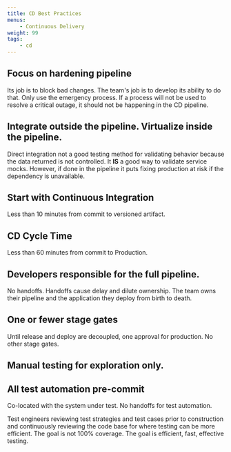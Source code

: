 ```yaml
---
title: CD Best Practices
menus: 
    - Continuous Delivery
weight: 99
tags:
    - cd
---
```


## Focus on hardening pipeline

Its job is to block bad changes. The team's job is to develop its ability to do that.
Only use the emergency process. If a process will not be used to resolve a critical outage, it should not be happening in the CD pipeline.

## Integrate outside the pipeline. Virtualize inside the pipeline.

Direct integration not a good testing method for validating behavior because the data returned is not controlled. It
**IS** a good way to validate service mocks. However, if done in the pipeline it puts fixing production at risk if the
dependency is unavailable.

## Start with Continuous Integration

Less than 10 minutes from commit to versioned artifact.

## CD Cycle Time

Less than 60 minutes from commit to Production.

## Developers responsible for the full pipeline.

No handoffs. Handoffs cause delay and dilute ownership. The team owns their pipeline and the application they deploy from birth to death.

## One or fewer stage gates

Until release and deploy are decoupled, one approval for production. No other stage gates.

## Manual testing for exploration only.

## All test automation pre-commit

Co-located with the system under test. No handoffs for test automation.

Test engineers reviewing test strategies and test cases prior to construction and continuously reviewing the code base for where testing can be more efficient.
The goal is not 100% coverage. The goal is efficient, fast, effective testing.
